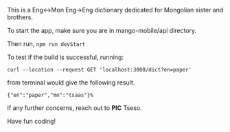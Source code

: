 This is a Eng<->Mon Eng->Eng dictionary dedicated for Mongolian sister and brothers.

To start the app, make sure you are in mango-mobile/api directory.

Then run, 
```npm run devStart```

To test if the build is successful, running:

```curl --location --request GET 'localhost:3000/dict?en=paper'```

from terminal would give the following result.

```{"en":"paper","mn":"tsaas"}%```

If any further concerns, reach out to **PIC** Tseso.

Have fun coding!

